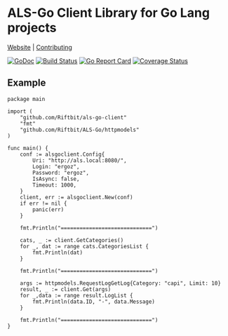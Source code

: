 # ALS-Go Client Library for Go Lang projects
[Website](https://www.riftbit.com) |
[Contributing](https://www.riftbit.com/How-to-Contribute)

[![GoDoc](http://img.shields.io/badge/go-documentation-blue.svg?style=flat-square)](https://godoc.org/github.com/RiftBit/als-go-client)
[![Build Status](https://travis-ci.org/RiftBit/als-go-client.svg?branch=master)](https://travis-ci.org/RiftBit/als-go-client)
[![Go Report Card](https://goreportcard.com/badge/github.com/RiftBit/als-go-client)](https://goreportcard.com/report/github.com/RiftBit/als-go-client)
[![Coverage Status](https://coveralls.io/repos/github/RiftBit/als-go-client/badge.svg?branch=master)](https://coveralls.io/github/RiftBit/als-go-client?branch=master)

## Example

```
package main

import (
	"github.com/Riftbit/als-go-client"
	"fmt"
	"github.com/Riftbit/ALS-Go/httpmodels"
)

func main() {
	conf := alsgoclient.Config{
		Uri: "http://als.local:8080/",
		Login: "ergoz",
		Password: "ergoz",
		IsAsync: false,
		Timeout: 1000,
	}
	client, err := alsgoclient.New(conf)
	if err != nil {
		panic(err)
	}

	fmt.Println("=============================")

	cats, _ := client.GetCategories()
	for _, dat := range cats.CategoriesList {
		fmt.Println(dat)
	}

	fmt.Println("=============================")

	args := httpmodels.RequestLogGetLog{Category: "capi", Limit: 10}
	result, _ := client.Get(args)
	for _,data := range result.LogList {
		fmt.Println(data.ID, "-", data.Message)
	}

	fmt.Println("=============================")
}
```
